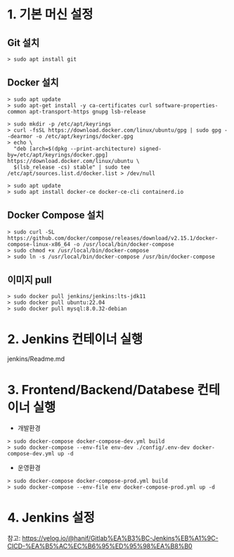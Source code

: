 
# 1. 기본 머신 설정

## Git 설치
```
> sudo apt install git
```

## Docker 설치
```
> sudo apt update
> sudo apt-get install -y ca-certificates curl software-properties-common apt-transport-https gnupg lsb-release

> sudo mkdir -p /etc/apt/keyrings
> curl -fsSL https://download.docker.com/linux/ubuntu/gpg | sudo gpg --dearmor -o /etc/apt/keyrings/docker.gpg
> echo \
  "deb [arch=$(dpkg --print-architecture) signed-by=/etc/apt/keyrings/docker.gpg] https://download.docker.com/linux/ubuntu \
  $(lsb_release -cs) stable" | sudo tee /etc/apt/sources.list.d/docker.list > /dev/null

> sudo apt update
> sudo apt install docker-ce docker-ce-cli containerd.io
```

## Docker Compose 설치
```
> sudo curl -SL https://github.com/docker/compose/releases/download/v2.15.1/docker-compose-linux-x86_64 -o /usr/local/bin/docker-compose
> sudo chmod +x /usr/local/bin/docker-compose
> sudo ln -s /usr/local/bin/docker-compose /usr/bin/docker-compose
```

## 이미지 pull
```
> sudo docker pull jenkins/jenkins:lts-jdk11
> sudo docker pull ubuntu:22.04
> sudo docker pull mysql:8.0.32-debian
```

# 2. Jenkins 컨테이너 실행

jenkins/Readme.md

# 3. Frontend/Backend/Databese 컨테이너 실행
- 개발환경
```
> sudo docker-compose docker-compose-dev.yml build
> sudo docker-compose --env-file env-dev ./config/.env-dev docker-compose-dev.yml up -d
```
- 운영환경
```
> sudo docker-compose docker-compose-prod.yml build
> sudo docker-compose --env-file env docker-compose-prod.yml up -d
```

# 4. Jenkins 설정

참고: https://velog.io/@hanif/Gitlab%EA%B3%BC-Jenkins%EB%A1%9C-CICD-%EA%B5%AC%EC%B6%95%ED%95%98%EA%B8%B0